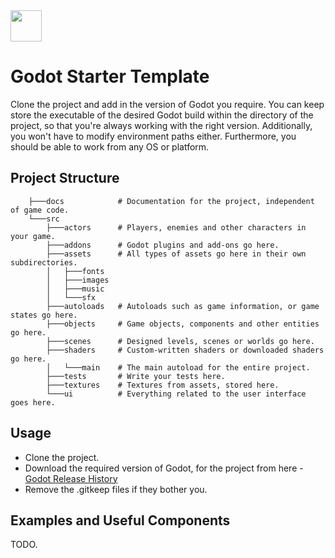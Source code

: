 <img src="https://godotengine.org/themes/godotengine/assets/logo.svg" height=50px/>

# Godot Starter Template

Clone the project and add in the version of Godot you require. You can keep store
the executable of the desired Godot build within the directory of the project, so
that you're always working with the right version. Additionally, you won't have
to modify environment paths either. Furthermore, you should be able to work from
any OS or platform.


## Project Structure


```
    ├───docs            # Documentation for the project, independent of game code.
    └───src
        ├───actors      # Players, enemies and other characters in your game.
        ├───addons      # Godot plugins and add-ons go here.
        ├───assets      # All types of assets go here in their own subdirectories.
        │   ├───fonts
        │   ├───images
        │   ├───music
        │   └───sfx
        ├───autoloads   # Autoloads such as game information, or game states go here.
        ├───objects     # Game objects, components and other entities go here.
        ├───scenes      # Designed levels, scenes or worlds go here.
        ├───shaders     # Custom-written shaders or downloaded shaders go here.
        │   └───main    # The main autoload for the entire project.
        ├───tests       # Write your tests here.
        ├───textures    # Textures from assets, stored here.
        └───ui          # Everything related to the user interface goes here.
```


## Usage
- Clone the project.
- Download the required version of Godot, for the project from here -
[Godot Release History](https://downloads.tuxfamily.org/godotengine/)
- Remove the .gitkeep files if they bother you.


## Examples and Useful Components

TODO.